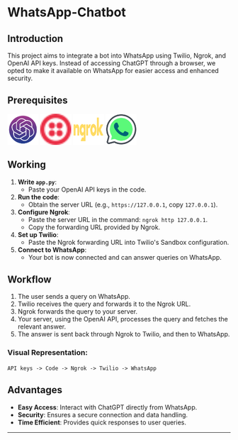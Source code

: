 # WhatsApp-Chatbot

## Introduction

This project aims to integrate a bot into WhatsApp using Twilio, Ngrok, and OpenAI API keys. Instead of accessing ChatGPT through a browser, we opted to make it available on WhatsApp for easier access and enhanced security.

## Prerequisites

<div align="left">
  <img alt="OpenAi API" src="img/ai.png" height="70" width="70"/>
  <img alt="Twilio API" src="img/twilio.png" height="70" width="70"/> 
  <img alt="Ngrok" src="img/ngrok.png" height="70" width="70"/>
  <img alt="WhatsApp" src="img/whatsapp.png" height="70" width="70"/>
</div>

## Working

1. **Write `app.py`**:
   - Paste your OpenAI API keys in the code.
2. **Run the code**:
   - Obtain the server URL (e.g., `https://127.0.0.1`, copy `127.0.0.1`).
3. **Configure Ngrok**:
   - Paste the server URL in the command: `ngrok http 127.0.0.1`.
   - Copy the forwarding URL provided by Ngrok.
4. **Set up Twilio**:
   - Paste the Ngrok forwarding URL into Twilio's Sandbox configuration.
5. **Connect to WhatsApp**:
   - Your bot is now connected and can answer queries on WhatsApp.

## Workflow

1. The user sends a query on WhatsApp.
2. Twilio receives the query and forwards it to the Ngrok URL.
3. Ngrok forwards the query to your server.
4. Your server, using the OpenAI API, processes the query and fetches the relevant answer.
5. The answer is sent back through Ngrok to Twilio, and then to WhatsApp.

### Visual Representation:

```
API keys -> Code -> Ngrok -> Twilio -> WhatsApp
```

## Advantages

- **Easy Access**: Interact with ChatGPT directly from WhatsApp.
- **Security**: Ensures a secure connection and data handling.
- **Time Efficient**: Provides quick responses to user queries.

---
